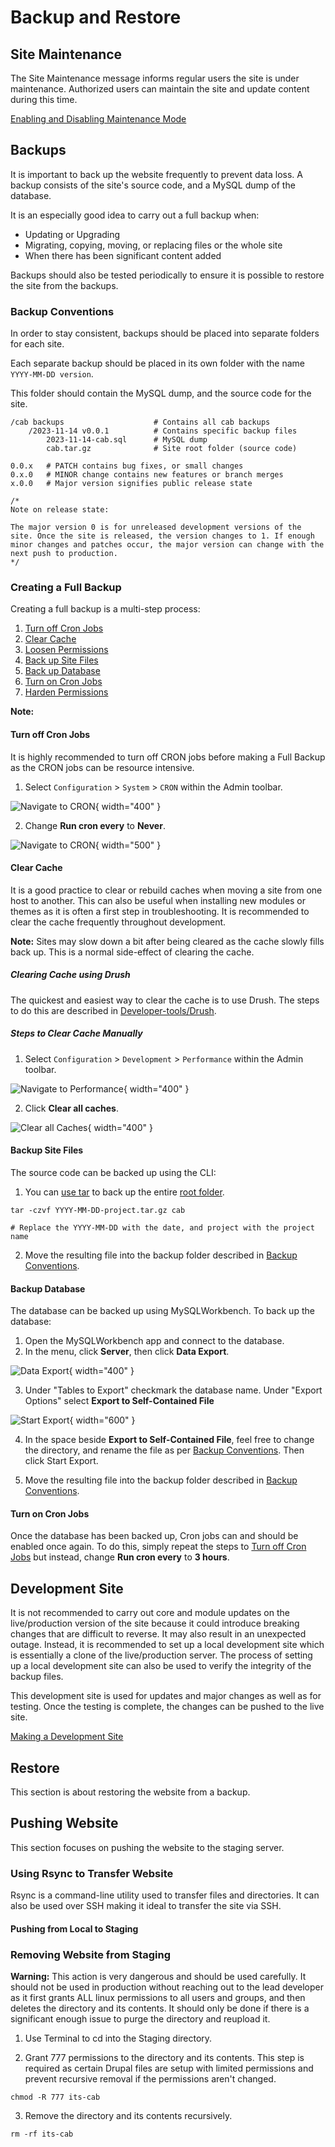 # Backup and Restore

## Site Maintenance

The Site Maintenance message informs regular users the site is under maintenance. Authorized users can maintain the site and update content during this time. 

[Enabling and Disabling Maintenance Mode](https://www.drupal.org/docs/user_guide/en/extend-maintenance.html)

## Backups

It is important to back up the website frequently to prevent data loss. A backup consists of the site's source code, and a MySQL dump of the database. 

It is an especially good idea to carry out a full backup when:

* Updating or Upgrading
* Migrating, copying, moving, or replacing files or the whole site
* When there has been significant content added

Backups should also be tested periodically to ensure it is possible to restore the site from the backups.

### Backup Conventions

In order to stay consistent, backups should be placed into separate folders for each site. 

Each separate backup should be placed in its own folder with the name <code>YYYY-MM-DD version</code>.

This folder should contain the MySQL dump, and the source code for the site.

```title="Folder Structure"
/cab backups                    # Contains all cab backups
    /2023-11-14 v0.0.1          # Contains specific backup files
        2023-11-14-cab.sql      # MySQL dump
        cab.tar.gz              # Site root folder (source code)
```

```title="Version Name"
0.0.x   # PATCH contains bug fixes, or small changes
0.x.0   # MINOR change contains new features or branch merges
x.0.0   # Major version signifies public release state

/*
Note on release state: 

The major version 0 is for unreleased development versions of the site. Once the site is released, the version changes to 1. If enough minor changes and patches occur, the major version can change with the next push to production. 
*/
```

### Creating a Full Backup

Creating a full backup is a multi-step process:

1. [Turn off Cron Jobs](#turn-off-cron-jobs)
1. [Clear Cache](#clear-cache)
1. [Loosen Permissions](#loosen-permissions)
1. [Back up Site Files](#backup-site-files)
1. [Back up Database](#backup-database)
1. [Turn on Cron Jobs](#turn-on-cron-jobs)
1. [Harden Permissions](#harden-permissions)

**Note:**  

#### Turn off Cron Jobs

It is highly recommended to turn off CRON jobs before making a Full Backup as the CRON jobs can be resource intensive. 

1. Select <code>Configuration</code> > <code>System</code> > <code>CRON</code> within the Admin toolbar.

![Navigate to CRON](assets/backup-restore/cron-menu.png){ width="400" }

2. Change **Run cron every** to **Never**.

![Navigate to CRON](assets/backup-restore/run-cron-never.png){ width="500" }

#### Clear Cache

It is a good practice to clear or rebuild caches when moving a site from one host to another. This can also be useful when installing new modules or themes as it is often a first step in troubleshooting. It is recommended to clear the cache frequently throughout development. 

**Note:** Sites may slow down a bit after being cleared as the cache slowly fills back up. This is a normal side-effect of clearing the cache. 

##### Clearing Cache using Drush

The quickest and easiest way to clear the cache is to use Drush. The steps to do this are described in [Developer-tools/Drush](developer-tools.md#clear-cache).

##### Steps to Clear Cache Manually

1. Select <code>Configuration</code> > <code>Development</code> > <code>Performance</code> within the Admin toolbar.

![Navigate to Performance](assets/backup-restore/cache-menu.png){ width="400" }

2. Click **Clear all caches**.

![Clear all Caches](assets/backup-restore/clear-cache.png){ width="400" }

#### Backup Site Files

The source code can be backed up using the CLI:

1. You can [use tar](developer-tools.md#gzip--tar) to back up the entire [root folder](glossary.md#root-folder). 

```title="Zip project directory using tar"
tar -czvf YYYY-MM-DD-project.tar.gz cab

# Replace the YYYY-MM-DD with the date, and project with the project name
```

2. Move the resulting file into the backup folder described in [Backup Conventions](#backup-conventions).

#### Backup Database

The database can be backed up using MySQLWorkbench. To back up the database:

1. Open the MySQLWorkbench app and connect to the database.
2. In the menu, click **Server**, then click **Data Export**.

![Data Export](assets/backup-restore/data-export.png){ width="400" }

3. Under "Tables to Export" checkmark the database name. Under "Export Options" select **Export to Self-Contained File**

![Start Export](assets/backup-restore/start-export.png){ width="600" }

4. In the space beside **Export to Self-Contained File**, feel free to change the directory, and rename the file as per [Backup Conventions](#backup-conventions). Then click Start Export.

5. Move the resulting file into the backup folder described in [Backup Conventions](#backup-conventions).

#### Turn on Cron Jobs

Once the database has been backed up, Cron jobs can and should be enabled once again. To do this, simply repeat the steps to [Turn off Cron Jobs](#turn-off-cron-jobs) but instead, change **Run cron every** to **3 hours**.

## Development Site

It is not recommended to carry out core and module updates on the live/production version of the site because it could introduce breaking changes that are difficult to reverse. It may also result in an unexpected outage. Instead, it is recommended to set up a local development site which is essentially a clone of the live/production server. The process of setting up a local development site can also be used to verify the integrity of the backup files. 

This development site is used for updates and major changes as well as for testing. Once the testing is complete, the changes can be pushed to the live site. 

[Making a Development Site](https://www.drupal.org/docs/user_guide/en/install-dev-making.html)

## Restore

This section is about restoring the website from a backup.

## Pushing Website

This section focuses on pushing the website to the staging server. 

### Using Rsync to Transfer Website

Rsync is a command-line utility used to transfer files and directories. It can also be used over SSH making it ideal to transfer the site via SSH. 

#### Pushing from Local to Staging

### Removing Website from Staging

**Warning:** This action is very dangerous and should be used carefully. It should not be used in production without reaching out to the lead developer as it first grants ALL linux permissions to all users and groups, and then deletes the directory and its contents. It should only be done if there is a significant enough issue to purge the directory and reupload it.

1. Use Terminal to cd into the Staging directory. 

2. Grant 777 permissions to the directory and its contents. This step is required as certain Drupal files are setup with limited permissions and prevent recursive removal if the permissions aren't changed.

```shell title="Grant 777 permissions to directory recursively"
chmod -R 777 its-cab
```

3. Remove the directory and its contents recursively. 

```shell
rm -rf its-cab
```